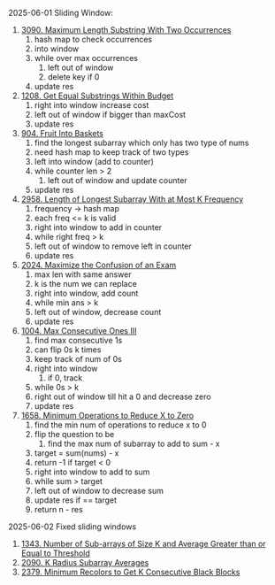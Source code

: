2025-06-01
Sliding Window:
1. [3090. Maximum Length Substring With Two Occurrences](https://leetcode.com/problems/maximum-length-substring-with-two-occurrences/)
	1. hash map to check occurrences
	2. into window
	3. while over max occurrences
		1. left out of window
		2. delete key if 0
	4. update res
2. [1208. Get Equal Substrings Within Budget](https://leetcode.com/problems/get-equal-substrings-within-budget/)
	1. right into window increase cost
	2. left out of window if bigger than maxCost
	3. update res
3. [904. Fruit Into Baskets](https://leetcode.com/problems/fruit-into-baskets/)
	1. find the longest subarray which only has two type of nums
	2. need hash map to keep track of two types
	3. left into window (add to counter)
	4. while counter len > 2
		1. left out of window and update counter
	5. update res
4. [2958. Length of Longest Subarray With at Most K Frequency](https://leetcode.com/problems/length-of-longest-subarray-with-at-most-k-frequency/)
	1. frequency -> hash map
	2. each freq <= k is valid
	3. right into window to add in counter
	4. while right freq > k
	5. left out of window to remove left in counter
	6. update res
5. [2024. Maximize the Confusion of an Exam](https://leetcode.com/problems/maximize-the-confusion-of-an-exam/)
	1. max len with same answer
	2. k is the num we can replace
	3. right into window, add count
	4. while min ans > k
	5. left out of window, decrease count
	6. update res
6. [1004. Max Consecutive Ones III](https://leetcode.com/problems/max-consecutive-ones-iii/)
	1. find max consecutive 1s
	2. can flip 0s k times
	3. keep track of num of 0s
	4. right into window
		1. if 0, track
	5. while 0s > k
	6. right out of window till hit a 0 and decrease zero
	7. update res
7. [1658. Minimum Operations to Reduce X to Zero](https://leetcode.com/problems/minimum-operations-to-reduce-x-to-zero/)
	1. find the min num of operations to reduce x to 0
	2. flip the question to be
		1. find the max num of subarray to add to sum - x
	3. target = sum(nums) - x
	4. return -1 if target < 0
	5. right into window to add to sum
	6. while sum > target
	7. left out of window to decrease sum
	8. update res if == target
	9. return n - res

2025-06-02
Fixed sliding windows
1. [1343. Number of Sub-arrays of Size K and Average Greater than or Equal to Threshold](https://leetcode.com/problems/number-of-sub-arrays-of-size-k-and-average-greater-than-or-equal-to-threshold/)
2. [2090. K Radius Subarray Averages](https://leetcode.com/problems/k-radius-subarray-averages/)
3. [2379. Minimum Recolors to Get K Consecutive Black Blocks](https://leetcode.com/problems/minimum-recolors-to-get-k-consecutive-black-blocks/)
